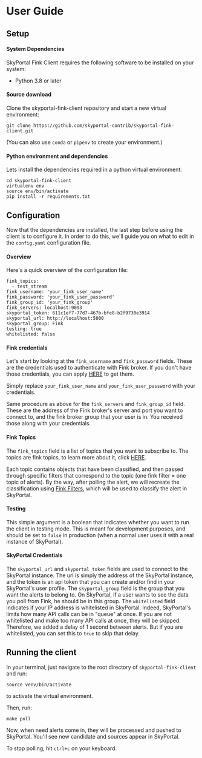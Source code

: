 # User Guide

## Setup

#### System Dependencies

SkyPortal Fink Client requires the following software to be installed on your system:

- Python 3.8 or later

#### Source download

Clone the skyportal-fink-client repository and start a new virtual environment:

```
git clone https://github.com/skyportal-contrib/skyportal-fink-client.git
```

(You can also use `conda` or `pipenv` to create your environment.)

#### Python environment and dependencies

Lets install the dependencies required in a python virtual environment:

```
cd skyportal-fink-client
virtualenv env
source env/bin/activate
pip install -r requirements.txt
```


## Configuration

Now that the dependencies are installed, the last step before using the client is to configure it. In order to do this, we'll guide you on what to edit in the `config.yaml` configuration file.

#### Overview

Here's a quick overview of the configuration file:

```
fink_topics:
  - test_stream
fink_username: 'your_fink_user_name'
fink_password: 'your_fink_user_password'
fink_group_id: 'your_fink_group'
fink_servers: localhost:9093
skyportal_token: 611c1ef7-77d7-467b-bfe8-b2f9730e3914
skyportal_url: http://localhost:5000
skyportal_group: Fink
testing: true
whitelisted: false
```

#### Fink credentials

Let's start by looking at the `fink_username` and `fink_password` fields. These are the credentials used to authenticate with Fink broker. If you don't have those credentials, you can apply [HERE](https://forms.gle/2td4jysT4e9pkf889) to get them.

Simply replace `your_fink_user_name` and `your_fink_user_password` with your credentials.

Same procedure as above for the `fink_servers` and `fink_group_id` field. These are the address of the Fink broker's server and port you want to connect to, and the fink broker group that your user is in. You received those along with your credentials.

#### Fink Topics

The `fink_topics` field is a list of topics that you want to subscribe to. The topics are fink topics, to learn more about it, click [HERE](https://fink-broker.readthedocs.io/en/latest/topics/).

Each topic contains objects that have been classified, and then passed through specific filters that correspond to the topic (one fink filter = one topic of alerts).
By the way, after polling the alert, we will recreate the classification using [Fink Filters](https://github.com/astrolabsoftware/fink-filters), which will be used to classify the alert in SkyPortal.

#### Testing

This simple argument is a boolean that indicates whether you want to run the client in testing mode. This is meant for development purposes, and should be set to `false` in production (when a normal user uses it with a real instance of SkyPortal).

#### SkyPortal Credentials

The `skyportal_url` and `skyportal_token` fields are used to connect to the SkyPortal instance. The url is simply the address of the SkyPortal instance, and the token is an api token that you can create and/or find in your SkyPortal's user profile.
The `skyportal_group` field is the group that you want the alerts to belong to. On SkyPortal, if a user wants to see the data you poll from Fink, he should be in this group.
The `whitelisted` field indicates if your IP address is whitelisted in SkyPortal. Indeed, SkyPortal's limits how many API calls can be in "queue" at once. If you are not whitelisted and make too many API calls at once, they will be skipped. Therefore, we added a delay of 1 second between alerts. But if you are whitelisted, you can set this to `true` to skip that delay.

## Running the client

In your terminal, just navigate to the root directory of `skyportal-fink-client` and run:

```
source venv/bin/activate
```

to activate the virtual environment.

Then, run:

```
make poll
```

Now, when need alerts come in, they will be processed and pushed to SkyPortal. You'll see new candidate and sources appear in SkyPortal.

To stop polling, hit `ctrl+c` on your keyboard.
